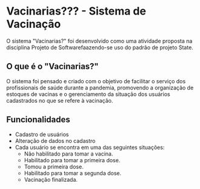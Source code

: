 # Vacinarias??? - Sistema de Vacinação
O sistema "Vacinarias?" foi desenvolvido como uma atividade proposta na disciplina Projeto de Softwarefaazendo-se uso do padrão de projeto State.

## O que é o "Vacinarias?"
O sistema foi pensado e criado com o objetivo de facilitar o serviço dos profissionais de saúde durante a pandemia, promovendo a organização de estoques de vacinas e o gerenciamento da situação dos usuários cadastrados no que se refere à vacinação.

## Funcionalidades
- Cadastro de usuários
- Alteração de dados no cadastro
- Cada usuário se encontra em uma das seguintes situações:
  - Não habilitado para tomar a vacina.
  - Habilitado para tomar a primeira dose.
  - Tomou a primeira dose.
  - Habilitado para tomar a segunda dose.
  - Vacinação finalizada.

